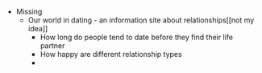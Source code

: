 - Missing
	- Our world in dating - an information site about relationships[[not my idea]]
		- How long do people tend to date before they find their life partner
		- How happy are different relationship types
		-